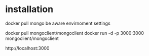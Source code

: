 # installation

docker pull mongo
be aware envirnoment settings

docker pull mongoclient/mongoclient
docker run -d -p 3000:3000 mongoclient/mongoclient

http://localhost:3000

